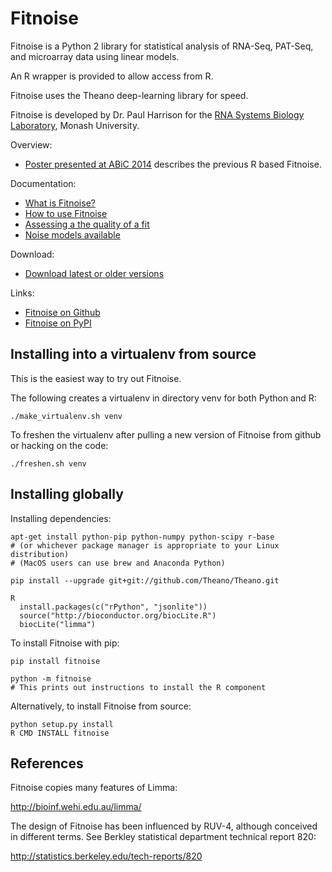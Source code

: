 Fitnoise
===

Fitnoise is a Python 2 library for statistical analysis of RNA-Seq, PAT-Seq, and microarray data using linear models.

An R wrapper is provided to allow access from R.

Fitnoise uses the Theano deep-learning library for speed.

Fitnoise is developed by Dr. Paul Harrison for the [RNA Systems Biology Laboratory](http://rnasystems.erc.monash.edu), Monash University.

Overview:

* [Poster presented at ABiC 2014](http://f1000.com/posters/browse/summary/1097121) describes the previous R based Fitnoise.

Documentation:

* [What is Fitnoise?](doc/what.md)
* [How to use Fitnoise](doc/how.md)
* [Assessing a the quality of a fit](doc/assess.md)
* [Noise models available](doc/models.md)

Download:

* [Download latest or older versions](https://github.com/pfh/fitnoise/releases)

Links:

* [Fitnoise on Github](https://github.com/pfh/fitnoise)
* [Fitnoise on PyPI](https://pypi.python.org/pypi/fitnoise/)


Installing into a virtualenv from source
---

This is the easiest way to try out Fitnoise.

The following creates a virtualenv in directory venv for both Python and R:

    ./make_virtualenv.sh venv

To freshen the virtualenv after pulling a new version of Fitnoise from github or hacking on the code:

    ./freshen.sh venv


Installing globally
---

Installing dependencies:

    apt-get install python-pip python-numpy python-scipy r-base
    # (or whichever package manager is appropriate to your Linux distribution)
    # (MacOS users can use brew and Anaconda Python)

    pip install --upgrade git+git://github.com/Theano/Theano.git

    R
      install.packages(c("rPython", "jsonlite"))
      source("http://bioconductor.org/biocLite.R")
      biocLite("limma")

To install Fitnoise with pip:

    pip install fitnoise
    
    python -m fitnoise
    # This prints out instructions to install the R component

Alternatively, to install Fitnoise from source:
    
    python setup.py install     
    R CMD INSTALL fitnoise




References
---

Fitnoise copies many features of Limma:

http://bioinf.wehi.edu.au/limma/

The design of Fitnoise has been influenced by RUV-4, although conceived in different terms. See Berkley statistical department technical report 820:

http://statistics.berkeley.edu/tech-reports/820






